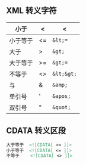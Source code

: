 ## XML 转义字符

| 小于     | <    | &lt;       |
| -------- | ---- | ---------- |
| 小于等于 | <=   | `&lt;=`    |
| 大于     | >    | `&gt;`     |
| 大于等于 | >=   | `&gt;=`    |
| 不等于   | <>   | `&lt;&gt;` |
| 与       | &    | `&amp;`    |
| 单引号   | '    | `&apos;`   |
| 双引号   | "    | `&quot;`   |

## CDATA 转义区段

```xml
大于等于  <![CDATA[ >= ]]>
小于等于  <![CDATA[ <= ]]>
不等于    <![CDATA[ <> ]]>
```


